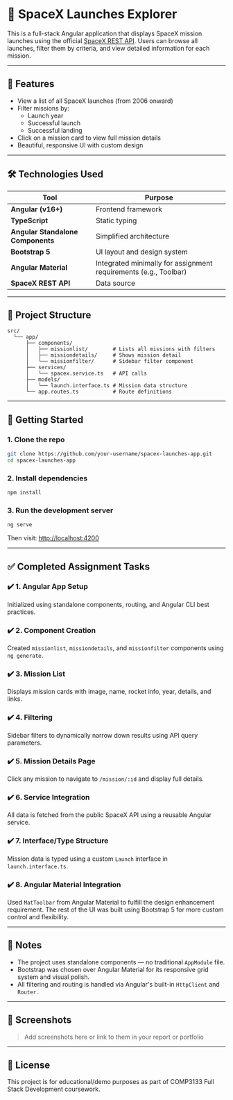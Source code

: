 # 🚀 SpaceX Launches Explorer

This is a full-stack Angular application that displays SpaceX mission launches using the official [SpaceX REST API](https://github.com/r-spacex/SpaceX-API). Users can browse all launches, filter them by criteria, and view detailed information for each mission.

---

## 📸 Features

- View a list of all SpaceX launches (from 2006 onward)
- Filter missions by:
  - Launch year
  - Successful launch
  - Successful landing
- Click on a mission card to view full mission details
- Beautiful, responsive UI with custom design

---

## 🛠 Technologies Used

| Tool                              | Purpose                                                          |
| --------------------------------- | ---------------------------------------------------------------- |
| **Angular (v16+)**                | Frontend framework                                               |
| **TypeScript**                    | Static typing                                                    |
| **Angular Standalone Components** | Simplified architecture                                          |
| **Bootstrap 5**                   | UI layout and design system                                      |
| **Angular Material**              | Integrated minimally for assignment requirements (e.g., Toolbar) |
| **SpaceX REST API**               | Data source                                                      |

---

## 📁 Project Structure

```
src/
  └── app/
      ├── components/
      │   ├── missionlist/        # Lists all missions with filters
      │   ├── missiondetails/     # Shows mission detail
      │   └── missionfilter/      # Sidebar filter component
      ├── services/
      │   └── spacex.service.ts   # API calls
      ├── models/
      │   └── launch.interface.ts # Mission data structure
      └── app.routes.ts           # Route definitions
```

---

## 🚀 Getting Started

### 1. Clone the repo

```bash
git clone https://github.com/your-username/spacex-launches-app.git
cd spacex-launches-app
```

### 2. Install dependencies

```bash
npm install
```

### 3. Run the development server

```bash
ng serve
```

Then visit: [http://localhost:4200](http://localhost:4200)

---

## ✅ Completed Assignment Tasks

### ✔️ 1. Angular App Setup

Initialized using standalone components, routing, and Angular CLI best practices.

### ✔️ 2. Component Creation

Created `missionlist`, `missiondetails`, and `missionfilter` components using `ng generate`.

### ✔️ 3. Mission List

Displays mission cards with image, name, rocket info, year, details, and links.

### ✔️ 4. Filtering

Sidebar filters to dynamically narrow down results using API query parameters.

### ✔️ 5. Mission Details Page

Click any mission to navigate to `/mission/:id` and display full details.

### ✔️ 6. Service Integration

All data is fetched from the public SpaceX API using a reusable Angular service.

### ✔️ 7. Interface/Type Structure

Mission data is typed using a custom `Launch` interface in `launch.interface.ts`.

### ✔️ 8. Angular Material Integration

Used `MatToolbar` from Angular Material to fulfill the design enhancement requirement. The rest of the UI was built using Bootstrap 5 for more custom control and flexibility.

---

## 📌 Notes

- The project uses standalone components — no traditional `AppModule` file.
- Bootstrap was chosen over Angular Material for its responsive grid system and visual polish.
- All filtering and routing is handled via Angular's built-in `HttpClient` and `Router`.

---

## 📸 Screenshots

> Add screenshots here or link to them in your report or portfolio

---

## 📄 License

This project is for educational/demo purposes as part of COMP3133 Full Stack Development coursework.
